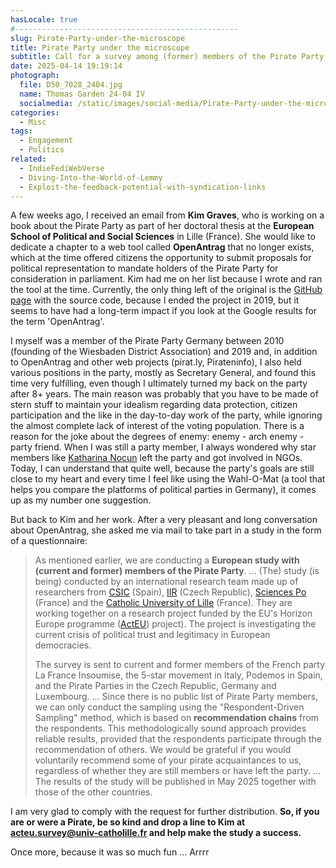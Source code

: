 ```yaml
---
hasLocale: true
#--------------------------------------------------
slug: Pirate-Party-under-the-microscope
title: Pirate Party under the microscope
subtitle: Call for a survey among (former) members of the Pirate Party of Germany
date: 2025-04-14 19:19:14
photograph:
  file: D50_7028_2404.jpg
  name: Thomas Garden 24-04 IV
  socialmedia: /static/images/social-media/Pirate-Party-under-the-microscope.png
categories:
  - Misc
tags:
  - Engagement
  - Politics
related:
  - IndieFediWebVerse
  - Diving-Into-the-World-of-Lemmy
  - Exploit-the-feedback-potential-with-syndication-links
---
```


A few weeks ago, I received an email from **Kim Graves**, who is working on a book about the Pirate Party as part of her doctoral thesis at the **European School of Political and Social Sciences** in Lille (France). She would like to dedicate a chapter to a web tool called **OpenAntrag** that no longer exists, which at the time offered citizens the opportunity to submit proposals for political representation to mandate holders of the Pirate Party for consideration in parliament. Kim had me on her list because I wrote and ran the tool at the time. Currently, the only thing left of the original is the [GitHub page](https://github.com/kristofzerbe/OpenAntrag) with the source code, because I ended the project in 2019, but it seems to have had a long-term impact if you look at the Google results for the term 'OpenAntrag'.

<!-- more -->

I myself was a member of the Pirate Party Germany between 2010 (founding of the Wiesbaden District Association) and 2019 and, in addition to OpenAntrag and other web projects (pirat.ly, Pirateninfo), I also held various positions in the party, mostly as Secretary General, and found this time very fulfilling, even though I ultimately turned my back on the party after 8+ years. The main reason was probably that you have to be made of stern stuff to maintain your idealism regarding data protection, citizen participation and the like in the day-to-day work of the party, while ignoring the almost complete lack of interest of the voting population. There is a reason for the joke about the degrees of enemy: enemy - arch enemy - party friend. When I was still a party member, I always wondered why star members like [Katharina Nocun](https://de.wikipedia.org/wiki/Katharina_Nocun) left the party and got involved in NGOs. Today, I can understand that quite well, because the party's goals are still close to my heart and every time I feel like using the Wahl-O-Mat (a tool that helps you compare the platforms of political parties in Germany), it comes up as my number one suggestion.

But back to Kim and her work. After a very pleasant and long conversation about OpenAntrag, she asked me via mail to take part in a study in the form of a questionnaire:

> As mentioned earlier, we are conducting a **European study with (current and former) members of the Pirate Party**.
> ...
> (The) study (is being) conducted by an international research team made up of researchers from [CSIC](https://ipp.csic.es/en) (Spain), [IIR](https://www.iir.cz/en/) (Czech Republic), [Sciences Po](https://www.sciencespo.fr/centre-etudes-europeennes/en/) (France) and the [Catholic University of Lille](https://espol.school/) (France). They are working together on a research project funded by the EU's Horizon Europe programme ([ActEU](https://acteu.org/)) project). The project is investigating the current crisis of political trust and legitimacy in European democracies.
>
> The survey is sent to current and former members of the French party La France Insoumise, the 5-star movement in Italy, Podemos in Spain, and the Pirate Parties in the Czech Republic, Germany and Luxembourg.
> ...
> Since there is no public list of Pirate Party members, we can only conduct the sampling using the "Respondent-Driven Sampling" method, which is based on **recommendation chains** from the respondents. This methodologically sound approach provides reliable results, provided that the respondents participate through the recommendation of others. We would be grateful if you would voluntarily recommend some of your pirate acquaintances to us, regardless of whether they are still members or have left the party.
> ...
> The results of the study will be published in May 2025 together with those of the other countries.

I am very glad to comply with the request for further distribution. **So, if you are or were a Pirate, be so kind and drop a line to Kim at [acteu.survey@univ-catholille.fr](mailto:acteu.survey@univ-catholille.fr)  and help make the study a success.**

Once more, because it was so much fun ... Arrrr
